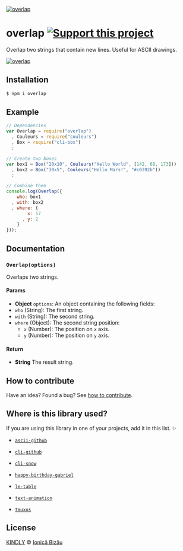 [![overlap](http://i.imgur.com/iiLhdlD.png)](#)

# overlap [![Support this project][donate-now]][paypal-donations]

Overlap two strings that contain new lines. Useful for ASCII drawings.

[![overlap](http://i.imgur.com/TC5QXRt.png)](#)

## Installation

```sh
$ npm i overlap
```

## Example

```js
// Dependencies
var Overlap = require("overlap")
  , Couleurs = require("couleurs")
  , Box = require("cli-box")
  ;

// Create two boxes
var box1 = Box("20x10", Couleurs("Hello World", [142, 68, 173]))
  , box2 = Box("30x5", Couleurs("Hello Mars!", "#c0392b"))
  ;

// Combine them
console.log(Overlap({
    who: box1
  , with: box2
  , where: {
        x: 17
      , y: 2
    }
}));
```

## Documentation

### `Overlap(options)`
Overlaps two strings.

#### Params
- **Object** `options`: An object containing the following fields:
 - `who` (String): The first string.
 - `with` (String): The second string.
 - `where` (Object): The second string position:
    - `x` (Number): The position on `x` axis.
    - `y` (Number): The position on `y` axis.

#### Return
- **String** The result string.

## How to contribute
Have an idea? Found a bug? See [how to contribute][contributing].

## Where is this library used?
If you are using this library in one of your projects, add it in this list. :sparkles:

 - [`ascii-github`](https://npmjs.com/package/ascii-github)

 - [`cli-github`](https://github.com/IonicaBizau/cli-github)

 - [`cli-snow`](https://github.com/IonicaBizau/cli-snow)

 - [`happy-birthday-gabriel`](https://github.com/IonicaBizau/happy-birthday-gabriel)

 - [`le-table`](https://github.com/IonicaBizau/node-le-table)

 - [`text-animation`](https://github.com/IonicaBizau/text-animation)

 - [`tmuxos`](https://github.com/TmuxOS/TmuxOS)

## License

[KINDLY][license] © [Ionică Bizău][website]

[license]: http://ionicabizau.github.io/kindly-license/?author=Ionic%C4%83%20Biz%C4%83u%20%3Cbizauionica@gmail.com%3E&year=2014

[website]: http://ionicabizau.net
[paypal-donations]: https://www.paypal.com/cgi-bin/webscr?cmd=_s-xclick&hosted_button_id=RVXDDLKKLQRJW
[donate-now]: http://i.imgur.com/6cMbHOC.png

[contributing]: /CONTRIBUTING.md
[docs]: /DOCUMENTATION.md